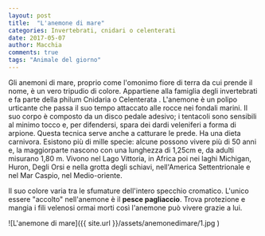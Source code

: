 ```yaml
---
layout: post
title:  "L'anemone di mare"
categories: Invertebrati, cnidari o celenterati
date: 2017-05-07
author: Macchia
comments: true
tags: "Animale del giorno"
---
```

Gli anemoni di mare, proprio come l'omonimo fiore di terra da cui prende il nome, è un vero tripudio di colore.
Appartiene alla famiglia degli invertebrati e fa parte della philum  Cnidaria o Celenterata .
L'anemone è un polipo urticante che passa il suo tempo attaccato alle rocce nei fondali marini.
Il suo corpo è composto da un disco pedale adesivo; i tentacoli sono sensibili al minimo tocco e, per difendersi, spara dei dardi veleniferi a forma di arpione. Questa tecnica serve anche a catturare le prede.
Ha una dieta carnivora.
Esistono più di mille specie: alcune possono vivere più di 50 anni e, la maggiorparte nascono con una lunghezza di 1,25cm e, da adulti misurano 1,80 m.
Vivono nel Lago Vittoria, in Africa poi nei laghi Michigan, Huron, Degli Orsi e nella grotta degli schiavi, nell'America Settentrionale e nel Mar Caspio, nel Medio-oriente.

Il suo colore varia tra le sfumature dell'intero specchio cromatico.
L'unico essere "accolto" nell'anemone è il **pesce pagliaccio**. Trova protezione e mangia i fili velenosi ormai morti così l'anemone può vivere grazie a lui.





![L'anemone di mare]({{ site.url }}/assets/anemonedimare/1.jpg )
